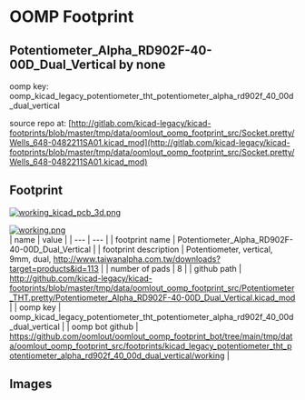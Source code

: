 # OOMP Footprint  
## Potentiometer_Alpha_RD902F-40-00D_Dual_Vertical  by none  
  
oomp key: oomp_kicad_legacy_potentiometer_tht_potentiometer_alpha_rd902f_40_00d_dual_vertical  
  
source repo at: [http://gitlab.com/kicad-legacy/kicad-footprints/blob/master/tmp/data/oomlout_oomp_footprint_src/Socket.pretty/Wells_648-0482211SA01.kicad_mod](http://gitlab.com/kicad-legacy/kicad-footprints/blob/master/tmp/data/oomlout_oomp_footprint_src/Socket.pretty/Wells_648-0482211SA01.kicad_mod)  
## Footprint  
  
[![working_kicad_pcb_3d.png](working_kicad_pcb_3d_600.png)](working_kicad_pcb_3d.png)  
  
[![working.png](working_600.png)](working.png)  
| name | value | 
| --- | --- | 
| footprint name | Potentiometer_Alpha_RD902F-40-00D_Dual_Vertical | 
| footprint description | Potentiometer, vertical, 9mm, dual, http://www.taiwanalpha.com.tw/downloads?target=products&id=113 | 
| number of pads | 8 | 
| github path | http://github.com/kicad-legacy/kicad-footprints/blob/master/tmp/data/oomlout_oomp_footprint_src/Potentiometer_THT.pretty/Potentiometer_Alpha_RD902F-40-00D_Dual_Vertical.kicad_mod | 
| oomp key | oomp_kicad_legacy_potentiometer_tht_potentiometer_alpha_rd902f_40_00d_dual_vertical | 
| oomp bot github | https://github.com/oomlout/oomlout_oomp_footprint_bot/tree/main/tmp/data/oomlout_oomp_footprint_src/footprints/kicad_legacy_potentiometer_tht_potentiometer_alpha_rd902f_40_00d_dual_vertical/working | 
## Images  
